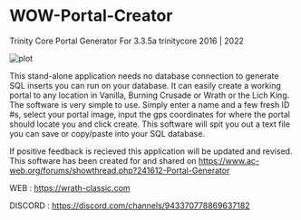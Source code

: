 # WOW-Portal-Creator
Trinity Core Portal Generator
For 3.3.5a trinitycore 2016 | 2022

![plot](https://i.ibb.co/0D3rvwg/demo.jpg)

This stand-alone application needs no database connection to generate SQL inserts you can run on your database. It can easily create a working portal to any location in Vanilla, Burning Crusade or Wrath or the Lich King.
The software is very simple to use. Simply enter a name and a few fresh ID #s, select your portal image, input the gps coordinates for where the portal should locate you and click create. This software will spit you out a text file you can save or copy/paste into your SQL database.

If positive feedback is recieved this application will be updated and revised. This software has been created for and shared on https://www.ac-web.org/forums/showthread.php?241612-Portal-Generator

WEB : https://wrath-classic.com

DISCORD : https://discord.com/channels/943370778869637182
